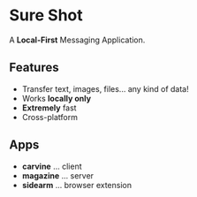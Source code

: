 # Sure Shot

A **Local-First** Messaging Application.

## Features

* Transfer text, images, files... any kind of data!
* Works **locally only**
* **Extremely** fast
* Cross-platform

## Apps

* **carvine** ... client
* **magazine** ... server
* **sidearm** ... browser extension